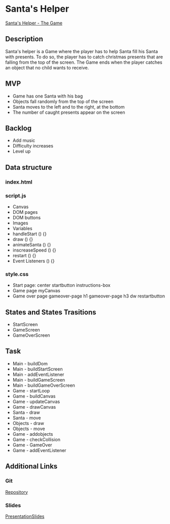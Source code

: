# Santa's Helper
[Santa's Helper - The Game](https://cruzines.github.io/SantasHelper-Game/)
## Description
Santa's helper is a Game where the player has to help Santa fill his Santa with presents. To do so, the player has to catch christmas presents that are falling from the top of the screen. The Game ends when the player catches an object that no child wants to receive.

## MVP
- Game has one Santa with his bag
- Objects fall randomly from the top of the screen
- Santa moves to the left and to the right, at the bottom
- The number of caught presents appear on the screen

## Backlog
- Add music
- Difficulty increases
- Level up

## Data structure

### index.html
<section id = "start-page">
<section id = "game">
<section id = "gameover-page">

### script.js
- Canvas
- DOM pages
- DOM buttons
- Images
- Variables
- handleStart () {}
- draw () {}
- animateSanta () {}
- inscreaseSpeed () {}
- restart () {}
- Event Listeners () {}

### style.css
- Start page:
    center
    startbutton
    instructions-box
- Game page
    myCanvas
- Game over page
    gameover-page h1
    gameover-page h3
    dw
    restartbutton

## States and States Trasitions

- StartScreen
- GameScreen
- GameOverScreen

## Task

- Main - buildDom
- Main - buildStartScreen
- Main - addEventListener
- Main - buildGameScreen
- Main - buildGameOverScreen
- Game - startLoop
- Game - buildCanvas
- Game - updateCanvas
- Game - drawCanvas
- Santa - draw
- Santa - move
- Objects - draw
- Objects - move
- Game - addobjects
- Game - checkCollision
- Game - GameOver
- Game - addEventListener

## Additional Links

### Git
[Repository](https://github.com/cruzines/SantasHelper-Game)

### Slides
[PresentationSlides](https://view.genial.ly/618276ef95ed480dbd10f84b/video-presentation-santas-helper)